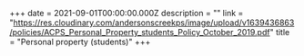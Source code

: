 +++
date = 2021-09-01T00:00:00.000Z
description = ""
link = "https://res.cloudinary.com/andersonscreekps/image/upload/v1639436863/policies/ACPS_Personal_Property_students_Policy_October_2019.pdf"
title = "Personal property (students)"
+++
